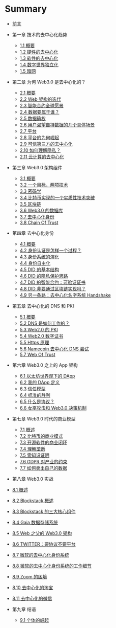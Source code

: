 # Summary

* [前言](intro.md)

* 第一章 技术的去中心化趋势
  * [1.1 概要](01-tech/intro.md)
  * [1.2 硬件的去中心化](01-tech/hardware.md)
  * [1.3 软件的去中心化](01-tech/opensource.md)
  * [1.4 数字世界独立化](01-tech/decouple.md)
  * [1.5 暗网](01-tech/dark.md)

* 第二章 为何 Web3.0 是去中心化的？
  * [2.1 概要](02-web3/intro.md)
  * [2.2 Web 架构的迭代](02-web3/history.md)
  * [2.3 智能合约全球愿景](02-web3/smart-c.md)
  * [2.4 数据要属于谁？](02-web3/who.md)
  * [2.5 数据确权](02-web3/own-data.md)
  * [2.6 用户渴望自持数据的几个具体场景](01-tech/cases.md)
  * [2.7 平台](02-web3/platform.md)
  * [2.8 平台的为何崛起](02-web3/monoply.md)
  * [2.9 可信第三方的去中心化](02-web3/ttp.md)
  * [2.10 如何理解隐私？](02-web3/crypto.md)
  * [2.11 云计算的去中心化](02-web3/cloud.md)

* 第三章 Web3.0 架构组件
  * [3.1 概要](03-comp/intro.md)
  * [3.2 一个目标，两项技术](03-comp/123.md)
  * [3.3 密码学](03-comp/crypto.md)
  * [3.4 比特币实现的一个实质性技术突破](04-blockchain/bitcoin.md)
  * [3.5 区块链](03-comp/chain.md)
  * [3.6 Web3.0 的数据库](04-blockchain/base.md)
  * [3.7 去中心化身份](03-comp/did.md)
  * [3.8 Chain Of Trust](05-did/cot.md)

* 第四章 去中心化身份
  * [4.1 概要](05-did/intro.md)
  * [4.2 身份认证是怎样一个过程？](05-did/auth.md)
  * [4.3 身份系统的演化](05-did/evo.md)
  * [4.4 身份自主化](05-did/self-id.md)
  * [4.5 DID 的基本结构](05-did/details.md)
  * [4.6 DID 的隐私保护思路](05-did/privacy.md)
  * [4.7 DID 的智能合约：可验证证书](05-did/vc.md)
  * [4.8 DID 非要通过区块链实现吗？](05-did/why-chain.md)
  * [4.9 另一条路：去中心化名字系统 Handshake](07-pki/handshake.md)

* 第五章 去中心化的 DNS 和 PKI
  * [5.1 概要](07-pki/intro.md)
  * [5.2 DNS 是如何工作的？](07-pki/dns.md)
  * [5.3 Web2.0 的 PKI](07-pki/pki.md)
  * [5.4 Web2.0 数字证书](07-pki/certificate.md)
  * [5.5 Https 原理](07-pki/https.md)
  * [5.6 Namecoin 去中心化 DNS 尝试](07-pki/namecoin.md)
  * [5.7 Web Of Trust](05-did/wot.md)

* 第六章 Web3.0 之上的 App 架构
  * [6.1 以太坊世界观下的 DApp](08-app/e-dapp.md)
  * [6.2 我的 DApp 定义](08-app/my-dapp.md)
  * [6.3 信任模型](03-comp/upgrade.md)
  * [6.4 标准的胜利](09-model/std.md)
  * [6.5 什么是协议？](08-app/protocol.md)
  * [6.6 女巫攻击和 Web3.0 决策机制](04-blockchain/sybil.md)

* 第七章 Web3.0 时代的商业模型
  * [7.1 概述](09-model/intro.md)
  * [7.2 比特币的商业模式](09-model/co.md)
  * [7.3 开源软件的商业闭环](09-model/linux.md)
  * [7.4 理解垄断](09-model/monoply.md)
  * [7.5 零知识证明](09-model/zk.md)
  * [7.6 GDPR 对产业的约束](09-model/gdpr.md)
  * [7.7 如何卖出自己的数据](09-model/sell.md)

* 第八章 Web3.0 实战
 * [8.1 概述](10-blsk/intro.md)
 * [8.2 Blockstack 概述](10-blsk/bs-intro.md)
 * [8.3 Blockstack 的三大核心组件](10-blsk/three.md)
 * [8.4 Gaia 数据存储系统](10-blsk/gaia.md)
 * [8.5 Web 之父的 Web3.0 架构](02-web3/lee.md)
 * [8.6 TWITTER：要协议不要平台](02-web3/p-n-p.md)
 * [8.7 微软的去中心化身份系统](05-did/micro.md)
 * [8.8 微软的去中心化身份系统的工作细节](05-did/get.md)
 * [8.9 Zoom 的困境](10-blsk/zoom.md)
 * [8.10 去中心化的淘宝](10-blsk/bazzar.md)
 * [8.11 去中心化的微信](10-blsk/wechat.md)


* 第九章 结语
  * [9.1 个体的崛起](11-end/individual.md)
